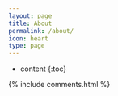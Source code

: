```yaml
---
layout: page
title: About
permalink: /about/
icon: heart
type: page
---
```


* content
{:toc}



{% include comments.html %}
